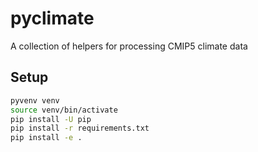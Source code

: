 # pyclimate
A collection of helpers for processing CMIP5 climate data

## Setup

```bash
pyvenv venv
source venv/bin/activate
pip install -U pip
pip install -r requirements.txt
pip install -e .
```

